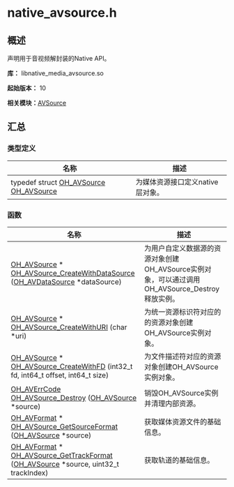 # native_avsource.h


## 概述

声明用于音视频解封装的Native API。

**库：** libnative_media_avsource.so

**起始版本：** 10

**相关模块：**[AVSource](_a_v_source.md)


## 汇总


### 类型定义

| 名称 | 描述 | 
| -------- | -------- |
| typedef struct [OH_AVSource](_a_v_source.md#oh_avsource) [OH_AVSource](_a_v_source.md#oh_avsource) | 为媒体资源接口定义native层对象。  | 


### 函数

| 名称 | 描述 | 
| -------- | -------- |
| [OH_AVSource](_a_v_source.md#oh_avsource) \* [OH_AVSource_CreateWithDataSource](_a_v_source.md#oh_avsource_createwithdatasource) ([OH_AVDataSource](_o_h___a_v_data_source.md) \*dataSource) | 为用户自定义数据源的资源对象创建OH_AVSource实例对象，可以通过调用OH_AVSource_Destroy释放实例。  | 
| [OH_AVSource](_a_v_source.md#oh_avsource) \* [OH_AVSource_CreateWithURI](_a_v_source.md#oh_avsource_createwithuri) (char \*uri) | 为统一资源标识符对应的的资源对象创建OH_AVSource实例对象。 | 
| [OH_AVSource](_a_v_source.md#oh_avsource) \* [OH_AVSource_CreateWithFD](_a_v_source.md#oh_avsource_createwithfd) (int32_t fd, int64_t offset, int64_t size) | 为文件描述符对应的资源对象创建OH_AVSource实例对象。 | 
| [OH_AVErrCode](_core.md#oh_averrcode) [OH_AVSource_Destroy](_a_v_source.md#oh_avsource_destroy) ([OH_AVSource](_a_v_source.md#oh_avsource) \*source) | 销毁OH_AVSource实例并清理内部资源。 | 
| [OH_AVFormat](_core.md#oh_avformat) \* [OH_AVSource_GetSourceFormat](_a_v_source.md#oh_avsource_getsourceformat) ([OH_AVSource](_a_v_source.md#oh_avsource) \*source) | 获取媒体资源文件的基础信息。 | 
| [OH_AVFormat](_core.md#oh_avformat) \* [OH_AVSource_GetTrackFormat](_a_v_source.md#oh_avsource_gettrackformat) ([OH_AVSource](_a_v_source.md#oh_avsource) \*source, uint32_t trackIndex) | 获取轨道的基础信息。 | 
